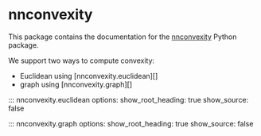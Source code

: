 # nnconvexity
This package contains the documentation for the [nnconvexity](https://pypi.org/project/nnconvexity/) Python package.

We support two ways to compute convexity: 

- Euclidean using [nnconvexity.euclidean][]
- graph using [nnconvexity.graph][]


::: nnconvexity.euclidean
    options:
      show_root_heading: true
      show_source: false

::: nnconvexity.graph
    options:
      show_root_heading: true
      show_source: false
